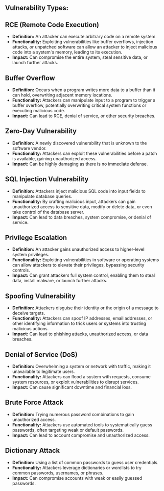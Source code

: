 ## Vulnerability Types:

## RCE (Remote Code Execution)
- **Definition:** An attacker can execute arbitrary code on a remote system.
- **Functionality:** Exploiting vulnerabilities like buffer overflows, injection attacks, or unpatched software can allow an attacker to inject malicious code into a system's memory, leading to its execution.
- **Impact:** Can compromise the entire system, steal sensitive data, or launch further attacks.

## Buffer Overflow
- **Definition:** Occurs when a program writes more data to a buffer than it can hold, overwriting adjacent memory locations.
- **Functionality:** Attackers can manipulate input to a program to trigger a buffer overflow, potentially overwriting critical system functions or executing malicious code.
- **Impact:** Can lead to RCE, denial of service, or other security breaches.

## Zero-Day Vulnerability
- **Definition:** A newly discovered vulnerability that is unknown to the software vendor.
- **Functionality:** Attackers can exploit these vulnerabilities before a patch is available, gaining unauthorized access.
- **Impact:** Can be highly damaging as there is no immediate defense.

## SQL Injection Vulnerability
- **Definition:** Attackers inject malicious SQL code into input fields to manipulate database queries.
- **Functionality:** By crafting malicious input, attackers can gain unauthorized access to sensitive data, modify or delete data, or even take control of the database server.
- **Impact:** Can lead to data breaches, system compromise, or denial of service.

## Privilege Escalation
- **Definition:** An attacker gains unauthorized access to higher-level system privileges.
- **Functionality:** Exploiting vulnerabilities in software or operating systems can allow attackers to elevate their privileges, bypassing security controls.
- **Impact:** Can grant attackers full system control, enabling them to steal data, install malware, or launch further attacks.

## Spoofing Vulnerability
- **Definition:** Attackers disguise their identity or the origin of a message to deceive targets.
- **Functionality:** Attackers can spoof IP addresses, email addresses, or other identifying information to trick users or systems into trusting malicious actions.
- **Impact:** Can lead to phishing attacks, unauthorized access, or data breaches.

 ## Denial of Service (DoS)
- **Definition:** Overwhelming a system or network with traffic, making it unavailable to legitimate users.
- **Functionality:** Attackers can flood a system with requests, consume system resources, or exploit vulnerabilities to disrupt services.
- **Impact:** Can cause significant downtime and financial loss.

## Brute Force Attack
- **Definition:** Trying numerous password combinations to gain unauthorized access.
- **Functionality:** Attackers use automated tools to systematically guess passwords, often targeting weak or default passwords.
- **Impact:** Can lead to account compromise and unauthorized access.

 ## Dictionary Attack
- **Definition:** Using a list of common passwords to guess user credentials.
- **Functionality:** Attackers leverage dictionaries or wordlists to try common passwords, usernames, or phrases.
- **Impact:** Can compromise accounts with weak or easily guessed passwords.

